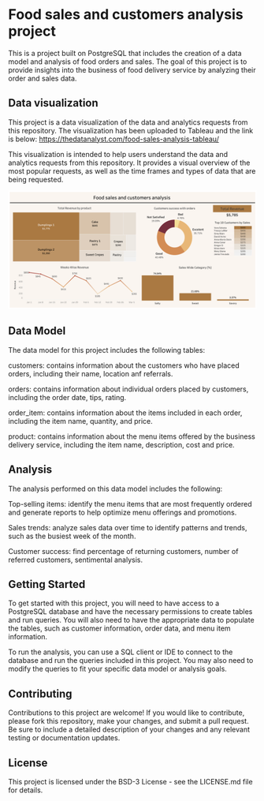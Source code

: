 # Food sales and customers analysis project

This is a project built on PostgreSQL that includes the creation of a data model and analysis of food orders and sales. The goal of this project is to provide insights into the business of food delivery service by analyzing their order and sales data.


## Data visualization

This project is a data visualization of the data and analytics requests from this repository. The visualization has been uploaded to Tableau and the link is below: https://thedatanalyst.com/food-sales-analysis-tableau/

This visualization is intended to help users understand the data and analytics requests from this repository. It provides a visual overview of the most popular requests, as well as the time frames and types of data that are being requested.

![Screenshot](Food%20sales%20and%20customers%20analysis.png)

## Data Model
The data model for this project includes the following tables:

customers: contains information about the customers who have placed orders, including their name, location anf referrals.

orders: contains information about individual orders placed by customers, including the order date, tips, rating.

order_item: contains information about the items included in each order, including the item name, quantity, and price.

product: contains information about the menu items offered by the business delivery service, including the item name, description, cost and price.

## Analysis
The analysis performed on this data model includes the following:

Top-selling items: identify the menu items that are most frequently ordered and generate reports to help optimize menu offerings and promotions.

Sales trends: analyze sales data over time to identify patterns and trends, such as the busiest week of the month.

Customer success: find percentage of returning customers, number of referred customers, sentimental analysis.

## Getting Started
To get started with this project, you will need to have access to a PostgreSQL database and have the necessary permissions to create tables and run queries. You will also need to have the appropriate data to populate the tables, such as customer information, order data, and menu item information.

To run the analysis, you can use a SQL client or IDE to connect to the database and run the queries included in this project. You may also need to modify the queries to fit your specific data model or analysis goals.

## Contributing
Contributions to this project are welcome! If you would like to contribute, please fork this repository, make your changes, and submit a pull request. Be sure to include a detailed description of your changes and any relevant testing or documentation updates.

## License
This project is licensed under the BSD-3 License - see the LICENSE.md file for details.
